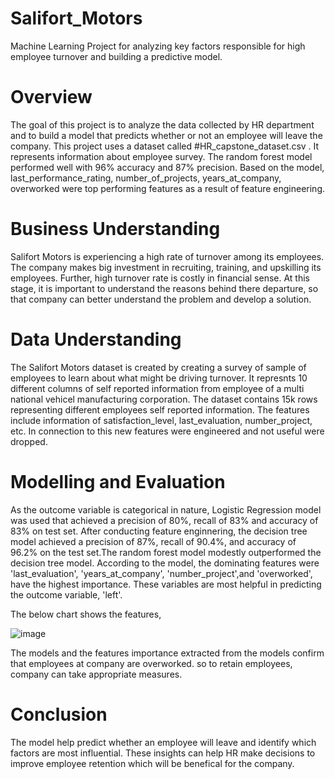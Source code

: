 # Salifort_Motors
Machine Learning Project for analyzing key factors responsible for high employee turnover and building a predictive model.

# Overview
The goal of this project is to analyze the data collected by HR department and to build a model that predicts whether or not an employee will leave the company. This project  uses a dataset called #HR_capstone_dataset.csv . It represents information about employee survey. The random forest model performed well with 96% accuracy and 87% precision. Based on the model, last_performance_rating, number_of_projects, years_at_company, overworked were top performing features as a result of feature engineering.

# Business Understanding
Salifort Motors is experiencing a high rate of turnover among its employees. The company makes big investment in recruiting, training, and upskilling its employees. Further, high turnover rate is costly in financial sense. At this stage, it is important to understand the reasons behind there departure, so that company can better understand the problem and develop a solution.

# Data Understanding
The Salifort Motors dataset is created by creating a survey of sample of employees to learn about what might be driving turnover. It represnts 10 different columns of self reported information from employee of a multi national vehicel manufacturing corporation. The dataset contains 15k rows representing different employees self reported information. The features include information of satisfaction_level, last_evaluation, number_project, etc.
In connection to this new features were engineered and not useful were dropped.

# Modelling and Evaluation
As the outcome variable is categorical in nature, Logistic Regression model was used that achieved a precision of 80%, recall of 83% and accuracy of 83% on test set. After conducting feature enginnering, the decision tree model achieved a precision of 87%, recall of 90.4%, and accuracy of 96.2% on the test set.The random forest model modestly outperformed the decision tree model. According to the model, the dominating features were 'last_evaluation', 'years_at_company', 'number_project',and 'overworked', have the highest importance. These variables are most helpful in predicting the outcome variable, 'left'. 

The below chart shows the features,

![image](https://github.com/user-attachments/assets/1bbadd44-288c-414f-a881-91371ca542c7)


The models and the features importance extracted from the models confirm that employees at company are overworked. so to retain employees, company can take appropriate measures.

# Conclusion
The model help predict whether an employee will leave and identify which factors are most influential. These insights can help HR make decisions to improve employee retention which will be benefical for the company. 
